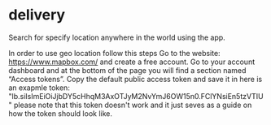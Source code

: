 # delivery
Search for specify location anywhere in the world using the app.

In order to use geo location follow this steps
Go to the website: https://www.mapbox.com/ and create a free account.
Go to your account dashboard and at the bottom of the page you will find a section named “Access tokens”.
Copy the default public access token and save it in <PUBLIC API>
here is an exapmle token: "lb.siIsImEiOiJjbDY5cHhqM3AxOTJyM2NvYmJ6OW15n0.FClYNsiEn5tzVTIU"
please note that this token doesn't work and it just seves as a guide on how the token should look like.
